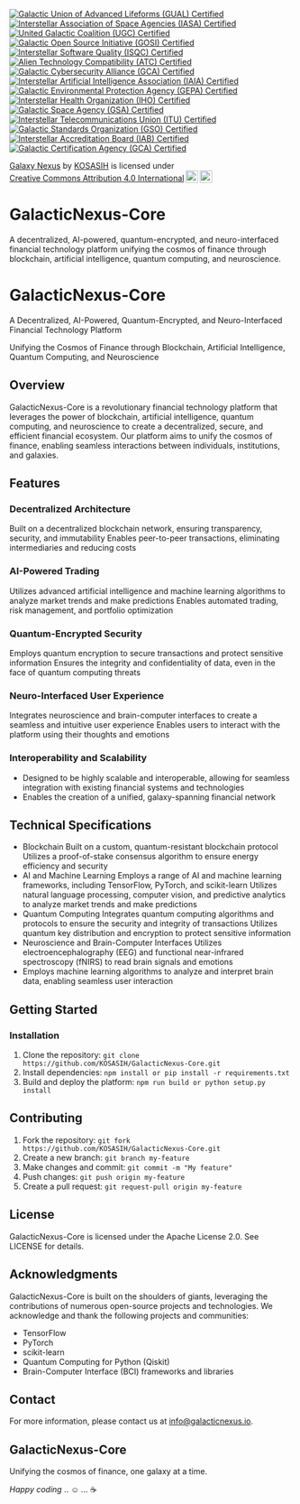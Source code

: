 [![Galactic Union of Advanced Lifeforms (GUAL) Certified](https://img.shields.io/badge/GUAL-Certified-ff69b4.svg)](https://galacticunion.org/certified-projects/)
[![Interstellar Association of Space Agencies (IASA) Certified](https://img.shields.io/badge/IASA-Certified-00bfff.svg)](https://iasa.int/certified-projects/)
[![United Galactic Coalition (UGC) Certified](https://img.shields.io/badge/UGC-Certified-ffff00.svg)](https://ugc.galacticcoalition.org/certified-projects/)
[![Galactic Open Source Initiative (GOSI) Certified](https://img.shields.io/badge/GOSI-Certified-ff69b4.svg)](https://galacticopensource.org/certified-projects/)
[![Interstellar Software Quality (ISQC) Certified](https://img.shields.io/badge/ISQC-Certified-00bfff.svg)](https://interstellarsoftwarequality.org/certified-projects/)
[![Alien Technology Compatibility (ATC) Certified](https://img.shields.io/badge/ATC-Compatible-ffff00.svg)](https://alien-technology-compatibility.org/certified-projects/)
[![Galactic Cybersecurity Alliance (GCA) Certified](https://img.shields.io/badge/GCA-Certified-ff0000.svg)](https://galacticcybersecurity.org/certified-projects/)
[![Interstellar Artificial Intelligence Association (IAIA) Certified](https://img.shields.io/badge/IAIA-Certified-00ff00.svg)](https://iaia.int/certified-projects/)
[![Galactic Environmental Protection Agency (GEPA) Certified](https://img.shields.io/badge/GEPA-Certified-008000.svg)](https://gepa.galacticcoalition.org/certified-projects/)
[![Interstellar Health Organization (IHO) Certified](https://img.shields.io/badge/IHO-Certified-ff69b4.svg)](https://iho.int/certified-projects/)
[![Galactic Space Agency (GSA) Certified](https://img.shields.io/badge/GSA-Certified-00bfff.svg)](https://gsa.galacticcoalition.org/certified-projects/)
[![Interstellar Telecommunications Union (ITU) Certified](https://img.shields.io/badge/ITU-Certified-ffff00.svg)](https://itu.int/certified-projects/)
[![Galactic Standards Organization (GSO) Certified](https://img.shields.io/badge/GSO-Certified-ff69b4.svg)](https://gso.galacticcoalition.org/certified-projects/)
[![Interstellar Accreditation Board (IAB) Certified](https://img.shields.io/badge/IAB-Certified-00bfff.svg)](https://iab.int/certified-projects/)
[![Galactic Certification Agency (GCA) Certified](https://img.shields.io/badge/GCA-Certified-ffff00.svg)](https://gca.galacticcoalition.org/certified-projects/)

<p xmlns:cc="http://creativecommons.org/ns#" xmlns:dct="http://purl.org/dc/terms/"><a property="dct:title" rel="cc:attributionURL" href="https://github.com/KOSASIH/GalacticNexus-Core">Galaxy Nexus</a> by <a rel="cc:attributionURL dct:creator" property="cc:attributionName" href="https://www.linkedin.com/in/kosasih-81b46b5a">KOSASIH</a> is licensed under <a href="https://creativecommons.org/licenses/by/4.0/?ref=chooser-v1" target="_blank" rel="license noopener noreferrer" style="display:inline-block;">Creative Commons Attribution 4.0 International<img style="height:22px!important;margin-left:3px;vertical-align:text-bottom;" src="https://mirrors.creativecommons.org/presskit/icons/cc.svg?ref=chooser-v1" alt=""><img style="height:22px!important;margin-left:3px;vertical-align:text-bottom;" src="https://mirrors.creativecommons.org/presskit/icons/by.svg?ref=chooser-v1" alt=""></a></p>

# GalacticNexus-Core

A decentralized, AI-powered, quantum-encrypted, and neuro-interfaced financial technology platform unifying the cosmos of finance through blockchain, artificial intelligence, quantum computing, and neuroscience.

# GalacticNexus-Core

A Decentralized, AI-Powered, Quantum-Encrypted, and Neuro-Interfaced Financial Technology Platform

Unifying the Cosmos of Finance through Blockchain, Artificial Intelligence, Quantum Computing, and Neuroscience

## Overview

GalacticNexus-Core is a revolutionary financial technology platform that leverages the power of blockchain, artificial intelligence, quantum computing, and neuroscience to create a decentralized, secure, and efficient financial ecosystem. Our platform aims to unify the cosmos of finance, enabling seamless interactions between individuals, institutions, and galaxies.

## Features

### Decentralized Architecture

Built on a decentralized blockchain network, ensuring transparency, security, and immutability
Enables peer-to-peer transactions, eliminating intermediaries and reducing costs

### AI-Powered Trading

Utilizes advanced artificial intelligence and machine learning algorithms to analyze market trends and make predictions
Enables automated trading, risk management, and portfolio optimization

### Quantum-Encrypted Security

Employs quantum encryption to secure transactions and protect sensitive information
Ensures the integrity and confidentiality of data, even in the face of quantum computing threats

### Neuro-Interfaced User Experience

Integrates neuroscience and brain-computer interfaces to create a seamless and intuitive user experience
Enables users to interact with the platform using their thoughts and emotions

### Interoperability and Scalability

- Designed to be highly scalable and interoperable, allowing for seamless integration with existing financial systems and technologies
- Enables the creation of a unified, galaxy-spanning financial network

## Technical Specifications

- Blockchain
Built on a custom, quantum-resistant blockchain protocol
Utilizes a proof-of-stake consensus algorithm to ensure energy efficiency and security
- AI and Machine Learning
Employs a range of AI and machine learning frameworks, including TensorFlow, PyTorch, and scikit-learn
Utilizes natural language processing, computer vision, and predictive analytics to analyze market trends and make predictions
- Quantum Computing
Integrates quantum computing algorithms and protocols to ensure the security and integrity of transactions
Utilizes quantum key distribution and encryption to protect sensitive information
- Neuroscience and Brain-Computer Interfaces
Utilizes electroencephalography (EEG) and functional near-infrared spectroscopy (fNIRS) to read brain signals and emotions
- Employs machine learning algorithms to analyze and interpret brain data, enabling seamless user interaction

## Getting Started

### Installation

1. Clone the repository: `git clone https://github.com/KOSASIH/GalacticNexus-Core.git`
2. Install dependencies: `npm install or pip install -r requirements.txt`
3. Build and deploy the platform: `npm run build or python setup.py install`

## Contributing

1. Fork the repository: `git fork https://github.com/KOSASIH/GalacticNexus-Core.git`
2. Create a new branch: `git branch my-feature`
3. Make changes and commit: `git commit -m "My feature"`
4. Push changes: `git push origin my-feature`
5. Create a pull request: `git request-pull origin my-feature`

## License

GalacticNexus-Core is licensed under the Apache License 2.0. See LICENSE for details.

## Acknowledgments

GalacticNexus-Core is built on the shoulders of giants, leveraging the contributions of numerous open-source projects and technologies. We acknowledge and thank the following projects and communities:

- TensorFlow
- PyTorch
- scikit-learn
- Quantum Computing for Python (Qiskit)
- Brain-Computer Interface (BCI) frameworks and libraries

## Contact

For more information, please contact us at info@galacticnexus.io.

## GalacticNexus-Core

Unifying the cosmos of finance, one galaxy at a time.

*Happy coding* ..  ☺ ... ☕
